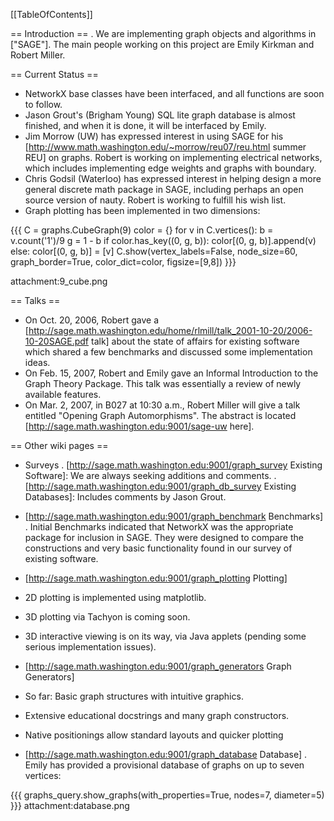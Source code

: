 [[TableOfContents]]

== Introduction ==
 . We are implementing graph objects and algorithms in ["SAGE"]. The main people working on this project are Emily Kirkman and Robert Miller.

== Current Status ==
 * NetworkX base classes have been interfaced, and all functions are soon to follow.
 * Jason Grout's (Brigham Young) SQL lite graph database is almost finished, and when it is done, it will be interfaced by Emily.
 * Jim Morrow (UW) has expressed interest in using SAGE for his [http://www.math.washington.edu/~morrow/reu07/reu.html summer REU] on graphs. Robert is working on implementing electrical networks, which includes implementing edge weights and graphs with boundary.
 * Chris Godsil (Waterloo) has expressed interest in helping design a more general discrete math package in SAGE, including perhaps an open source version of nauty. Robert is working to fulfill his wish list.
 * Graph plotting has been implemented in two dimensions:

{{{
C = graphs.CubeGraph(9)
color = {}
for v in C.vertices():
    b = v.count('1')/9
    g = 1 - b
    if color.has_key((0, g, b)): color[(0, g, b)].append(v)
    else: color[(0, g, b)] = [v]
C.show(vertex_labels=False, node_size=60, graph_border=True, color_dict=color, figsize=[9,8])
}}}

attachment:9_cube.png

== Talks ==
 * On Oct. 20, 2006, Robert gave a [http://sage.math.washington.edu/home/rlmill/talk_2001-10-20/2006-10-20SAGE.pdf talk] about the state of affairs for existing software which shared a few benchmarks and discussed some implementation ideas.
 * On Feb. 15, 2007, Robert and Emily gave an Informal Introduction to the Graph Theory Package. This talk was essentially a review of newly available features.
 * On Mar. 2, 2007, in B027 at 10:30 a.m., Robert Miller will give a talk entitled "Opening Graph Automorphisms".  The abstract is located [http://sage.math.washington.edu:9001/sage-uw here].

== Other wiki pages ==
 * Surveys
  . [http://sage.math.washington.edu:9001/graph_survey Existing Software]: We are always seeking additions and comments.
  . [http://sage.math.washington.edu:9001/graph_db_survey Existing Databases]: Includes comments by Jason Grout.

 * [http://sage.math.washington.edu:9001/graph_benchmark Benchmarks]
  . Initial Benchmarks indicated that NetworkX was the appropriate package for inclusion in SAGE. They were designed to compare the constructions and very basic functionality found in our survey of existing software.

 * [http://sage.math.washington.edu:9001/graph_plotting Plotting]
  * 2D plotting is implemented using matplotlib.
  * 3D plotting via Tachyon is coming soon.
  * 3D interactive viewing is on its way, via Java applets (pending some serious implementation issues).

 * [http://sage.math.washington.edu:9001/graph_generators Graph Generators]
  * So far: Basic graph structures with intuitive graphics.
  * Extensive educational docstrings and many graph constructors.
  * Native positionings allow standard layouts and quicker plotting

 * [http://sage.math.washington.edu:9001/graph_database Database]
  . Emily has provided a provisional database of graphs on up to seven vertices:

{{{
graphs_query.show_graphs(with_properties=True, nodes=7, diameter=5)
}}}
attachment:database.png
